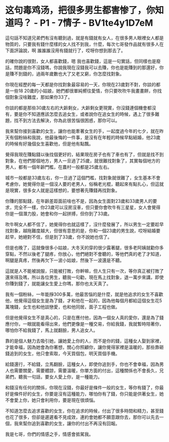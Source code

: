 # 这句毒鸡汤，把很多男生都害惨了，你知道吗？ - P1 - 7情子 - BV1te4y1D7eM

這句話不知道兄弟們有沒有聽到過，就是有錢就有女人，在很多男人眼裡女人都是物質的，只要我有錢什麼樣的女人找不到我，什麼，每次七哥發作品就有很多人在下面評論說，啊 誰誰誰沒用有錢就行了，哎呀你想到那去了。

的確你說的很對，女人都喜歡錢，嗯 我也喜歡錢，這是一句實話，但同樣也是廢話，問題是你不沒錢嗎，你說我現在沒錢我可以去賺，你也是能賺到的那還好，你是賺不到錢的，過兩年歲數也大了又老又窮，你怎麼找對象。

你現在經歷的每一天都是你找對象最容易的一天，你現在23歲對不對，你談的都是一些18 20歲的小姑娘，她們都很單純嚮往愛情，你只要吹吹牛我畫畫餅，你找個對象沒啥難度，那如果你33了。

你談的都是那些30歲左右的大齡剩女，大齡剩女更現實，你沒錢連個機會都沒有，要是你不知道應該怎麼去追女生，或者說你在追女生的時候，遇上了很多難題，找不到方法去解決，你為此很苦惱很困惑，那你可以。

我來幫你接到喜歡的女生，讓你也能牽著女生的手，一起度過今年的七夕，就在昨天有個粉絲和我說，他最後悔的一件事，是沒有在年輕的時候早點結婚，他23歲的時候有好幾個女生喜歡他，但是他有點飄。

覺得我現在賺點錢以後找個更好的，結果現在房子也有了車也有了，但就是找不到對象，在他們那個地方，男人一旦過了25歲，就很難找對象了，其實每個地方的男人，都有一個年齡門檻，在農村一般都是25歲左右。

城市一般都是33歲左右，你一旦過了這個門檻，找對象就很難了，女生基本不會考慮你，她覺得你是一個沒人要的老男人，俗稱老光棍，聽起來有點扎心，但這就是現實，很多女人就是這樣想的，要想著先賺錢再找對象。

你賺的那點錢，在年齡差距面前啥也不是，因為女生面對23歲和33歲男人的要求，完全不一樣，你23歲可以沒房沒車，但只要你會吹牛有三星星，女人會覺得你是一個潛力股，她會和你一起拼搏，但你到了33歲。

吹牛啊女人都不信了，她覺得你也就這樣了，沒什麼發展了，所以男生一定要趁早找對象，越拖難度越大，但很有意思的是，你和一個23歲的男生說，哎呀結婚要趁早，她絕對不信，但是到了33歲，你不說她也信了。

但是也晚了，這就像很多小姑娘，大冬天的穿的很少露著腿，很多老阿姨就勸你多穿點，不然以後老了腿疼，你放心，他們絕對不會聽的，等他們真的老了才知道，啊腿是真疼，然後再欠下一波小姑娘，然後下一波還是不聽。

這就是人不能被說服，只能被打敗，你幹嘛，但人生只有一次，等你真正被打敗了還來得及嗎，所以各位男生，聽我一句勸，現在馬上找對象，退一萬步來講，即使你賺到錢了，就能讓女生愛上你嗎，那你也太天真了。

我有一個粉絲，一年能掙300多萬，他最苦惱的是什麼，就是他追求的女生不喜歡他，他覺得這個女生是為了錢，才和他在一起的，因為他每個月都給這個女生花5萬塊錢，女生也和他談戀愛，也和他同居，面子工程也做。

但是他覺得女生不是真心的，只是在應付他，因為一個女人真的愛你，還是為了錢應付你，一眼就能看得出來，他們更像是一種交易，你給我錢，我就暫時陪著你，哪怕你不給我錢了，馬上就翻臉，男人追女人。

靠的是個人魅力去吸引她，讓她愛上你的人，而不是你的錢，這種女人娶到家裡，才能幸福，因為她會為你著想，關心你照顧你，讓你覺得家裡是溫暖的，那些靠砸錢追到的女生，他只會索取，今天買個包，明天買個手機。

給錢還行，不給錢，立馬翻臉，這種女人，即使你追到手，你也不會幸福，因為男人也需要關愛，需要體諒，需要溫暖，你單方面的付出，這種關係也不會長久，兄弟們，聽我一句話，要女人愛上你，是一種能力。

和錢沒有任何的關係，你現在沒錢，你最好是條件一般的女生，等你有錢了，你最好是條件好的女生，你要是沒有這種能力，哪怕你有了錢，你只能是供著女生，她不會愛上你，她只會利用你，要是現在很煩惱。

不知道怎麼去追求喜歡的女生，你在追求的時候，付出了很多時間和精力，甚至錢也花了很多，但卻是遲遲看不見成效，連約會她都不願意跟你去，那你可以先去一個，我來幫你追到喜歡的女生，讓你的付出不再沒有回報。

我是七哥，你們的情感之手，情感會抵駕我。